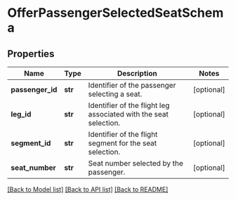 # OfferPassengerSelectedSeatSchema

## Properties
Name | Type | Description | Notes
------------ | ------------- | ------------- | -------------
**passenger_id** | **str** | Identifier of the passenger selecting a seat. | [optional] 
**leg_id** | **str** | Identifier of the flight leg associated with the seat selection. | [optional] 
**segment_id** | **str** | Identifier of the flight segment for the seat selection. | [optional] 
**seat_number** | **str** | Seat number selected by the passenger. | [optional] 

[[Back to Model list]](../README.md#documentation-for-models) [[Back to API list]](../README.md#documentation-for-api-endpoints) [[Back to README]](../README.md)

